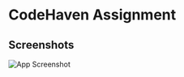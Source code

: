 # CodeHaven Assignment

## Screenshots

![App Screenshot](https://github.com/CodeHaven.Assignment/blob/master/Screenshots/Screenshot.png)
